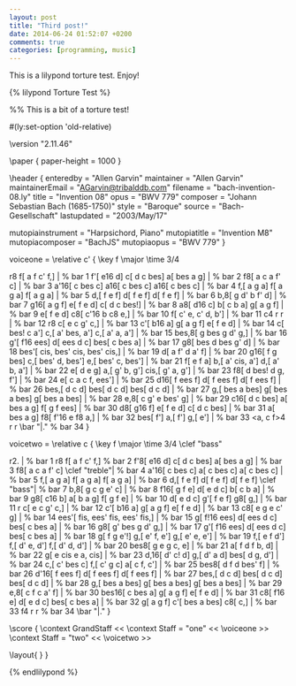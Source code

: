 ```yaml
---
layout: post
title: "Third post!"
date: 2014-06-24 01:52:07 +0200
comments: true
categories: [programming, music]
---
```

This is a lilypond torture test. Enjoy!

{% lilypond Torture Test %}

%% This is a bit of a torture test!

#(ly:set-option 'old-relative)

\version "2.11.46"

\paper {
  paper-height = 1000
}

\header {
  enteredby =   "Allen Garvin"
  maintainer =  "Allen Garvin"
  maintainerEmail = "AGarvin@tribalddb.com"
  filename =  "bach-invention-08.ly"
  title =   "Invention 08"
  opus =  "BWV 779"
  composer =  "Johann Sebastian Bach (1685-1750)"
  style = "Baroque"
  source =  "Bach-Gesellschaft"
  lastupdated = "2003/May/17"

  mutopiainstrument = "Harpsichord, Piano"
  mutopiatitle =      "Invention M8"
  mutopiacomposer =   "BachJS"
  mutopiaopus =       "BWV 779"
}

voiceone =  \relative c' {
  \key f \major
  \time 3/4

  r8  f[ a f c' f,] |           % bar 1
   f'[ e16 d]  c[ d c bes]  a[ bes a g] |       % bar 2
   f8[ a c a f' c] |            % bar 3
   a'16[ c bes c]  a16[ c bes c]  a16[ c bes c] |     % bar 4
   f,[ a g a]  f[ a g a]  f[ a g a] |       % bar 5
   d,[ f e f]  d[ f e f]  d[ f e f] |       % bar 6
   b,8[ g d' b f' d] |            % bar 7
   g16[ a g f]  e[ f e d]  c[ d c bes!] |       % bar 8
   a8[ d16 c]  b[ c b a]  g[ a g f] |       % bar 9
   e[ f e d]  c8[ c'16 b c8 e,] |         % bar 10
   f[ c' e, c' d, b'] |           % bar 11
  c4 r r |              % bar 12
  r8  c[ e c g' c,] |           % bar 13
   c'[ b16 a]  g[ a g f]  e[ f e d] |       % bar 14
   c[ bes! c a']  c,[ a' bes, a']  c,[ a' a, a'] |      % bar 15
   bes,8[ g bes g d' g,] |          % bar 16
   g'[ f16 ees]  d[ ees d c]  bes[ c bes a] |     % bar 17
   g8[ bes d bes g' d] |            % bar 18
   bes'[ cis, bes' cis, bes' cis,] |        % bar 19
   d[ a f' d a' f] |            % bar 20
   g16[ f g bes]  c,[ bes' d, bes']  e,[ bes' c, bes'] |    % bar 21
   f[ e f a]  b,[ a' cis, a']  d,[ a' b, a'] |      % bar 22
   e[ d e g]  a,[ g' b, g']  cis,[ g' a, g'] |      % bar 23
   f8[ d bes! d g, f'] |            % bar 24
   e[ c a c f, ees'] |            % bar 25
   d16[ f ees f]  d[ f ees f]  d[ f ees f] |      % bar 26
   bes,[ d c d]  bes[ d c d]  bes[ d c d] |     % bar 27
   g,[ bes a bes]  g[ bes a bes]  g[ bes a bes] |     % bar 28
   e,8[ c g' e bes' g] |            % bar 29
   c16[ d c bes]  a[ bes a g]  f[ g f ees] |      % bar 30
   d8[ g16 f]  e[ f e d]  c[ d c bes] |       % bar 31
   a[ bes a g]  f8[ f'16 e f8 a,] |       % bar 32
   bes[ f']  a,[ f']  g,[ e'] |           % bar 33
  <a, c f>4 r r \bar "|."         % bar 34
}

  
voicetwo =  \relative c {
  \key f \major
  \time 3/4
  \clef "bass"

  r2. |               % bar 1
  r8  f[ a f c' f,]                                              % bar 2
   f'8[ e16 d]  c[ d c bes]  a[ bes a g] |                         % bar 3
   f8[ a c a f' c] \clef "treble"|                              % bar 4
   a'16[ c bes c]  a[ c bes c] a[ c bes c] |                       % bar 5
   f,[ a g a]  f[ a g a]  f[ a g a] |                              % bar 6
   d,[ f e f]  d[ f e f]  d[ f e f] \clef "bass"|                 % bar 7
   b,8[ g c g e' c] |                                            % bar 8
   f16[ g f e]  d[ e d c]  b[ c b a] |                             % bar 9
   g8[ c16 b]  a[ b a g]  f[ g f e] |                              % bar 10
   d[ e d c]  g'[ f e f]  g8[ g,] |                                % bar 11
  r  c[ e c g' c,] |                                             % bar 12
   c'[ b16 a]  g[ a g f]  e[ f e d] |                              % bar 13
   c8[ e g e c' g] |                                             % bar 14
   ees'[ fis, ees' fis, ees' fis,] |                             % bar 15
   g[ f!16 ees]  d[ ees d c]  bes[ c bes a] |                      % bar 16
   g8[ g' bes g d' g,] |                                         % bar 17
   g'[ f16 ees]  d[ ees d c]  bes[ c bes a] |                      % bar 18
   g[ f g e'!]  g,[ e' f, e']  g,[ e' e, e'] |                     % bar 19
   f,[ e f d']  f,[ d' e, d']  f,[ d' d, d'] |                     % bar 20
   bes8[ g e g c, e] |                                           % bar 21
   a[ f d f b, d] |                                              % bar 22
   g[ e cis e a, cis] |                                          % bar 23
   d,16[ d' c! d]  g,[ d' a d]  bes[ d g, d'] |                    % bar 24
   c,[ c' bes c]  f,[ c' g c]  a[ c f, c'] |                       % bar 25
   bes8[ d f d bes' f] |                                         % bar 26
   d'16[ f ees f]  d[ f ees f]  d[ f ees f] |                      % bar 27
   bes,[ d c d]  bes[ d c d]  bes[ d c d] |                        % bar 28
   g,[ bes a bes]  g[ bes a bes]  g[ bes a bes] |                  % bar 29
   e,8[ c f c a' f] |                                            % bar 30
   bes16[ c bes a]  g[ a g f]  e[ f e d] |                         % bar 31
   c8[ f16 e]  d[ e d c]  bes[ c bes a] |                          % bar 32
   g[ a g f]  c'[ bes a bes]  c8[ c,] |                            % bar 33
  f4 r r                                                        % bar 34
  \bar "|."
}

\score {
   \context GrandStaff << 
    \context Staff = "one" <<
      \voiceone
    >>
    \context Staff = "two" <<
      \voicetwo
    >>
  >>

  \layout{ }
}

{% endlilypond %}